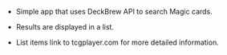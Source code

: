 - Simple app that uses DeckBrew API to search Magic cards.

- Results are displayed in a list.

- List items link to tcgplayer.com for more detailed information.